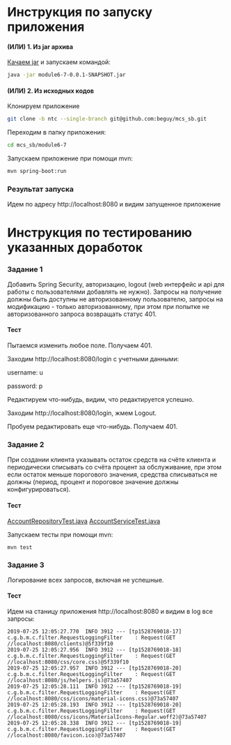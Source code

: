 # Инструкция по запуску приложения
#### (ИЛИ) 1. Из jar архива
[Качаем jar](https://github.com/beguy/mcs_sb/releases/tag/v3.0) и запускаем командой:
```sh
java -jar module6-7-0.0.1-SNAPSHOT.jar
```
#### (ИЛИ) 2. Из исходных кодов
Клонируем приложение

```sh
git clone -b ntc --single-branch git@github.com:beguy/mcs_sb.git
```
Переходим в папку приложения:
```sh
cd mcs_sb/module6-7
```
Запускаем приложение при помощи mvn:
```sh
mvn spring-boot:run
```
### Результат запуска
Идем по адресу http://localhost:8080 и видим запущенное приложение

# Инструкция по тестированию указанных доработок
### Задание 1
Добавить Spring Security, авторизацию, logout (web интерфейс и api для работы с пользователями добавлять не нужно).
Запросы на получение должны быть доступны не авторизованному пользователю, запросы на модификацию - только 
авторизованному, при этом при попытке не авторизованного запроса возвращать статус 401.
#### Тест
Пытаемся изменить любое поле. Получаем 401.

Заходим http://localhost:8080/login с учетными данными:

username: u

password: p

Редактируем что-нибудь, видим, что редактируется успешно.

Заходим http://localhost:8080/login, жмем Logout.

Пробуем редактировать еще что-нибудь. Получаем 401.

### Задание 2
При создании клиента указывать остаток средств на счёте клиента и периодически списывать со счёта процент за обслуживание,
при этом если остаток меньше порогового значения, средства списываться не должны (период, процент и пороговое значение
должны конфигурироваться). 
#### Тест
[AccountRepositoryTest.java](src/test/java/com/github/beguy/module6/account/AccountRepositoryTest.java)
[AccountServiceTest.java](src/test/java/com/github/beguy/module6/account/AccountServiceTest.java
)

Запускаем тесты при помощи mvn:
```
mvn test
```

### Задание 3
Логирование всех запросов, включая не успешные.
#### Тест
Идем на станицу приложения http://localhost:8080 и видим в log все запросы:
```
2019-07-25 12:05:27.770  INFO 3912 --- [tp1528769018-17] c.g.b.m.c.filter.RequestLoggingFilter    : Request(GET //localhost:8080/clients)@5f339f10
2019-07-25 12:05:27.956  INFO 3912 --- [tp1528769018-18] c.g.b.m.c.filter.RequestLoggingFilter    : Request(GET //localhost:8080/css/core.css)@5f339f10
2019-07-25 12:05:27.957  INFO 3912 --- [tp1528769018-20] c.g.b.m.c.filter.RequestLoggingFilter    : Request(GET //localhost:8080/js/helpers.js)@73a57407
2019-07-25 12:05:28.111  INFO 3912 --- [tp1528769018-19] c.g.b.m.c.filter.RequestLoggingFilter    : Request(GET //localhost:8080/css/icons/material-icons.css)@73a57407
2019-07-25 12:05:28.193  INFO 3912 --- [tp1528769018-20] c.g.b.m.c.filter.RequestLoggingFilter    : Request(GET //localhost:8080/css/icons/MaterialIcons-Regular.woff2)@73a57407
2019-07-25 12:05:28.338  INFO 3912 --- [tp1528769018-19] c.g.b.m.c.filter.RequestLoggingFilter    : Request(GET //localhost:8080/favicon.ico)@73a57407
```